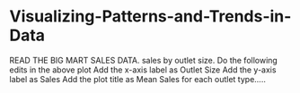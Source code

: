 # Visualizing-Patterns-and-Trends-in-Data
READ THE BIG MART SALES DATA. sales by outlet size. Do the following edits in the above plot Add the x-axis label as Outlet Size Add the y-axis label as Sales Add the plot title as Mean Sales for each outlet type.....
